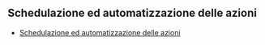 ## Schedulazione ed automatizzazione delle azioni
- [Schedulazione ed automatizzazione delle azioni](Sorgenti/DOC/TA/B£AMO/V5FTPA_80)
